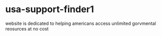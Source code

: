 # usa-support-finder1
website is dedicated to helping americans access unlimited gorvmental reosurces at no cost
